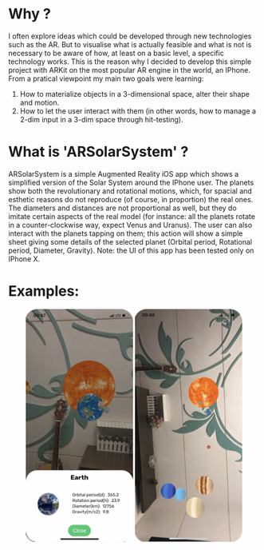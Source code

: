 # Why ?
I often explore ideas which could be developed through new technologies such as the AR. But to visualise what is actually feasible and what is not is necessary to be aware of how, at least on a basic level, a specific technology works. This is the reason why I decided to develop this simple project with ARKit on the most popular AR engine in the world, an IPhone. From a pratical viewpoint my main two goals were learning: 
1. How to materialize objects in a 3-dimensional space, alter their shape and motion.
2. How to let the user interact with them (in other words, how to manage a 2-dim input in a 3-dim space through hit-testing).

# What is 'ARSolarSystem' ?
ARSolarSystem is a simple Augmented Reality iOS app which shows a simplified version of the Solar System around the IPhone user. The planets show  both the revolutionary and rotational motions, which, for spacial and esthetic reasons do not reproduce (of course, in proportion) the real ones. The diameters and distances are not proportional as well, but they do imitate certain aspects of the real model (for instance: all the planets rotate in a counter-clockwise way, expect Venus and Uranus). The user can also interact with the planets tapping on them; this action will show a simple sheet giving some details of the selected planet (Orbital period, Rotational period, Diameter, Gravity).
Note: the UI of this app has been tested only on IPhone X.

# Examples:
 <p align="center">
  <img src="example_imgs/pic_01.png" width="215"/>
  <img src="example_imgs/pic_02.png" width="215"/>
</p>
